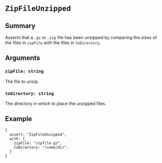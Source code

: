 # `ZipFileUnzipped`

## Summary

Asserts that a `.gz` or `.zip` file has been unzipped by comparing the sizes of the files in `zipFile` with the files in `toDirectory`.

## Arguments

### `zipFile: string`

The file to unzip.

### `toDirectory: string`

The directory in which to place the unzipped files.

## Example

```json5
{
  assert: "ZipFileUnzipped",
  with: {
    zipFile: "zipfile.gz",
    toDirectory: "/some/dir",
  }
}
```
